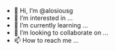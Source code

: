 - 👋 Hi, I’m @alosiousg
- 👀 I’m interested in ...
- 🌱 I’m currently learning ...
- 💞️ I’m looking to collaborate on ...
- 📫 How to reach me ...

<!---
alosiousg/alosiousg is a ✨ special ✨ repository because its `README.md` (this file) appears on your GitHub profile.
You can click the Preview link to take a look at your changes.
--->
